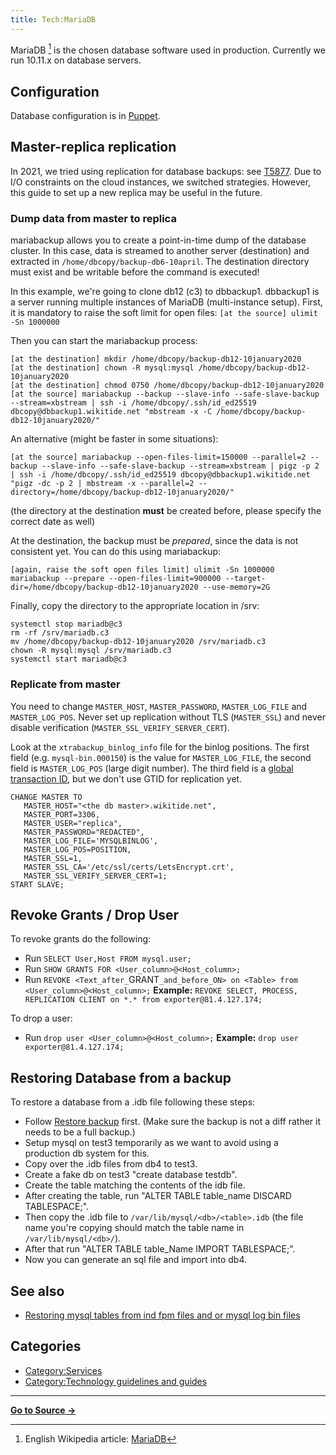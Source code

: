 ```yaml
---
title: Tech:MariaDB
---
```


MariaDB [^1] is the chosen database software used in production. Currently we run 10.11.x on database servers.

## Configuration 

Database configuration is in [Puppet](/tech-docs/techpuppet).

## Master-replica replication 

In 2021, we tried using replication for database backups: see [T5877](https://meta.miraheze.org/wiki/phab:T5877). Due to I/O constraints on the cloud instances, we switched strategies. However, this guide to set up a new replica may be useful in the future.

### Dump data from master to replica 

mariabackup allows you to create a point-in-time dump of the database cluster. In this case, data is streamed to another server (destination) and extracted in `/home/dbcopy/backup-db6-10april`. The destination directory must exist and be writable before the command is executed!

In this example, we're going to clone db12 (c3) to dbbackup1. dbbackup1 is a server running multiple instances of MariaDB (multi-instance setup). First, it is mandatory to raise the soft limit for open files:
`[at the source] ulimit -Sn 1000000 `

Then you can start the mariabackup process:
```
[at the destination] mkdir /home/dbcopy/backup-db12-10january2020
[at the destination] chown -R mysql:mysql /home/dbcopy/backup-db12-10january2020
[at the destination] chmod 0750 /home/dbcopy/backup-db12-10january2020
[at the source] mariabackup --backup --slave-info --safe-slave-backup --stream=xbstream | ssh -i /home/dbcopy/.ssh/id_ed25519 dbcopy@dbbackup1.wikitide.net "mbstream -x -C /home/dbcopy/backup-db12-10january2020/"
```

An alternative (might be faster in some situations):
```
[at the source] mariabackup --open-files-limit=150000 --parallel=2 --backup --slave-info --safe-slave-backup --stream=xbstream | pigz -p 2 | ssh -i /home/dbcopy/.ssh/id_ed25519 dbcopy@dbbackup1.wikitide.net "pigz -dc -p 2 | mbstream -x --parallel=2 --directory=/home/dbcopy/backup-db12-10january2020/"
```
(the directory at the destination **must** be created before, please specify the correct date as well)

At the destination, the backup must be *prepared*, since the data is not consistent yet. You can do this using mariabackup:
```
[again, raise the soft open files limit] ulimit -Sn 1000000
mariabackup --prepare --open-files-limit=900000 --target-dir=/home/dbcopy/backup-db12-10january2020 --use-memory=2G
```

Finally, copy the directory to the appropriate location in /srv:
```
systemctl stop mariadb@c3
rm -rf /srv/mariadb.c3
mv /home/dbcopy/backup-db12-10january2020 /srv/mariadb.c3
chown -R mysql:mysql /srv/mariadb.c3
systemctl start mariadb@c3
```

### Replicate from master 

You need to change `MASTER_HOST`, `MASTER_PASSWORD`, `MASTER_LOG_FILE` and `MASTER_LOG_POS`. Never set up replication without TLS (`MASTER_SSL`) and never disable verification (`MASTER_SSL_VERIFY_SERVER_CERT`).

Look at the `xtrabackup_binlog_info` file for the binlog positions. The first field (e.g. `mysql-bin.000150`) is the value for `MASTER_LOG_FILE`, the second field is `MASTER_LOG_POS` (large digit number). The third field is a [global transaction ID](https://mariadb.com/kb/en/gtid/), but we don't use GTID for replication yet.

```
CHANGE MASTER TO 
   MASTER_HOST="<the db master>.wikitide.net", 
   MASTER_PORT=3306, 
   MASTER_USER="replica",  
   MASTER_PASSWORD="REDACTED", 
   MASTER_LOG_FILE='MYSQLBINLOG',
   MASTER_LOG_POS=POSITION,
   MASTER_SSL=1,
   MASTER_SSL_CA='/etc/ssl/certs/LetsEncrypt.crt',
   MASTER_SSL_VERIFY_SERVER_CERT=1;
START SLAVE;
```

## Revoke Grants / Drop User 

To revoke grants do the following:

* Run `SELECT User,Host FROM mysql.user;`
* Run `SHOW GRANTS FOR <User_column>@<Host_column>;`
* Run `REVOKE <Text_after_`GRANT`_and_before_ON> on <Table> from <User_column>@<Host_column>;`
**Example:** `REVOKE SELECT, PROCESS, REPLICATION CLIENT on *.* from exporter@81.4.127.174;`

To drop a user:
* Run `drop user <User_column>@<Host_column>;`
**Example:** `drop user exporter@81.4.127.174;`

## Restoring Database from a backup 

To restore a database from a .idb file following these steps:

* Follow [Restore backup](https://meta.miraheze.org/wiki/Tech:Bacula#Restoring_a_Backup) first. (Make sure the backup is not a diff rather it needs to be a full backup.)
* Setup mysql on test3 temporarily as we want to avoid using a production db system for this.
* Copy over the .idb files from db4 to test3.
* Create a fake db on test3 "create database testdb".
* Create the table matching the contents of the idb file.
* After creating the table, run "ALTER TABLE table_name DISCARD TABLESPACE;".
* Then copy the .idb file to `/var/lib/mysql/<db>/<table>.idb` (the file name you're copying should match the table name in `/var/lib/mysql/<db>/`).
* After that run "ALTER TABLE table_Name IMPORT TABLESPACE;".
* Now you can generate an sql file and import into db4.

## See also 

* [Restoring mysql tables from ind fpm files and or mysql log bin files](https://dba.stackexchange.com/questions/71596/restoring-mysql-tables-from-ibd-frm-and-mysqllogbin-files)

## Categories

* [Category:Services](https://meta.miraheze.org/wiki/Category:Services)
* [Category:Technology guidelines and guides](https://meta.miraheze.org/wiki/Category:Technology_guidelines_and_guides)

[^1]: English Wikipedia article: [MariaDB](https://meta.miraheze.org/wiki/w:MariaDB)


----
**[Go to Source &rarr;](https://meta.miraheze.org/wiki/Tech:MariaDB)**